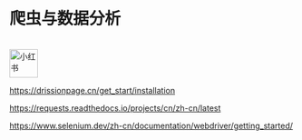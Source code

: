 # 爬虫与数据分析

<div>&nbsp</div>

<tr >
       <td  style=" border: 1px transparent;padding-right: 5px;">
              <a href="./技术支持/redbook">
                    <img src="https://photo.16pic.com/00/79/62/16pic_7962870_b.jpg"  
                    width="50" alt="小红书"/> 
              </a>
       </td>
</tr>







https://drissionpage.cn/get_start/installation

https://requests.readthedocs.io/projects/cn/zh-cn/latest

https://www.selenium.dev/zh-cn/documentation/webdriver/getting_started/

